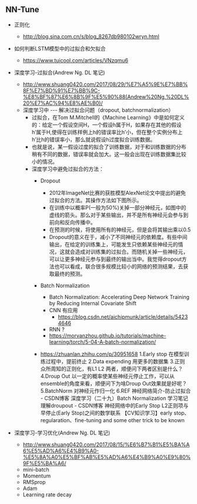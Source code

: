 ## NN-Tune
+ 正则化
	+ http://blog.sina.com.cn/s/blog_8267db980102wryn.html

+ 如何判断LSTM模型中的过拟合和欠拟合
	+ https://www.tuicool.com/articles/VNzqmu6

+ 深度学习-过拟合(Andrew Ng. DL 笔记)
	+ http://www.shuang0420.com/2017/08/29/%E7%A5%9E%E7%BB%8F%E7%BD%91%E7%BB%9C-%E8%BF%87%E6%8B%9F%E5%90%88(Andrew%20Ng.%20DL%20%E7%AC%94%E8%AE%B0)/
	+ 深度学习中 --- 解决过拟合问题（dropout, batchnormalization）
		+ 过拟合，在Tom M.Mitchell的《Machine Learning》中是如何定义的：给定一个假设空间H，一个假设h属于H，如果存在其他的假设h’属于H,使得在训练样例上h的错误率比h’小，但在整个实例分布上h’比h的错误率小，那么就说假设h过度拟合训练数据。
		+ 也就是说，某一假设过度的拟合了训练数据，对于和训练数据的分布稍有不同的数据，错误率就会加大。这一般会出现在训练数据集比较小的情况。
		+ 深度学习中避免过拟合的方法：
			+ Dropout
				+ 2012年ImageNet比赛的获胜模型AlexNet论文中提出的避免过拟合的方法。其操作方法如下图所示。
				+ 在训练中以概率P(一般为50%)关掉一部分神经元，如图中的虚线的箭头。那么对于某些输出，并不是所有神经元会参与到前向和反向传播中。
				+ 在预测的时候，将使用所有的神经元，但是会将其输出乘以0.5
     			+ Dropout的意义在于，减小了不同神经元的依赖度。有些中间输出，在给定的训练集上，可能发生只依赖某些神经元的情况，这就会造成对训练集的过拟合。而随机关掉一些神经元，可以让更多神经元参与到最终的输出当中。我觉得dropout方法也可以看成，联合很多规模比较小的网络的预测结果，去获取最终的预测。
			+ Batch Normalization
				+ Batch Normalization: Accelerating Deep Network Training by  Reducing Internal Covariate Shift
				+ CNN 有应用
					+ https://blog.csdn.net/aichipmunk/article/details/54234646
				+ RNN ?
				+ https://morvanzhou.github.io/tutorials/machine-learning/torch/5-04-A-batch-normalization/

			+ https://zhuanlan.zhihu.com/p/30951658
				1.Early stop
				在模型训练过程中，提前终止
				2.Data expending
   				用更多的数据集
				3.正则
   				众所周知的正则化，有L1 L2 两者，顺便问下两者区别是什么？
				4.Droup Out
   				以一定的概率使某些神经元停止工作，可以从ensemble的角度来看，顺便问下为啥Droup Out效果就是好呢？
				5.BatchNorm
   				对神经元作归一化
				6.REF
				神经网络简介-防止过拟合 - CSDN博客
				深度学习（二十九）Batch Normalization 学习笔记
                理解droupout - CSDN博客
                神经网络中的Early Stop
                L2正则项与早停止(Early Stop)之间的数学联系
                【CV知识学习】early stop、regularation、fine-tuning and some other trick to be known

+ 深度学习-学习优化(Andrew Ng. DL 笔记)
	+ http://www.shuang0420.com/2017/08/15/%E6%B7%B1%E5%BA%A6%E5%AD%A6%E4%B9%A0-%E5%8A%A0%E5%BF%AB%E5%AD%A6%E4%B9%A0%E9%80%9F%E5%BA%A6/
	+ mini-batch
	+ Momentum
	+ RMSprop
	+ Adam
	+ Learning rate decay